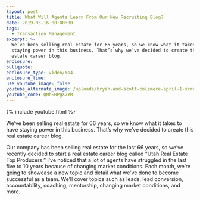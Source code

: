 ```yaml
---
layout: post
title: What Will Agents Learn From Our New Recruiting Blog?
date: 2019-05-16 00:00:00
tags:
  - Transaction Management
excerpt: >-
  We’ve been selling real estate for 66 years, so we know what it takes to have
  staying power in this business. That’s why we’ve decided to create this real
  estate career blog.
enclosure:
pullquote:
enclosure_type: video/mp4
enclosure_time:
use_youtube_image: false
youtube_alternate_image: /uploads/bryan-and-scott-colemere-april-1-screen-shot-np.jpg
youtube_code: QMhSRPgX7YM
---
```


{% include youtube.html %}

We’ve been selling real estate for 66 years, so we know what it takes to have staying power in this business. That’s why we’ve decided to create this real estate career blog.

Our company has been selling real estate for the last 66 years, so we’ve recently decided to start a real estate career blog called “Utah Real Estate Top Producers.” I’ve noticed that a lot of agents have struggled in the last five to 10 years because of changing market conditions. Each month, we’re going to showcase a new topic and detail what we’ve done to become successful as a team. We’ll cover topics such as leads, lead conversion, accountability, coaching, mentorship, changing market conditions, and more.